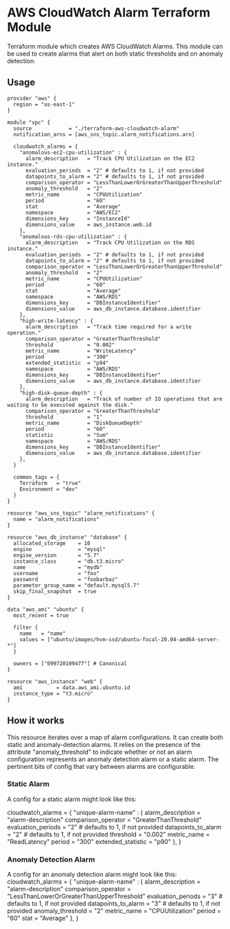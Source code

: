 # AWS CloudWatch Alarm Terraform Module

Terraform module which creates AWS CloudWatch Alarms. This module can be used to create alarms that alert on both static thresholds and on anomaly detection.

## Usage

```hcl
provider "aws" {
  region = "us-east-1"
}

module "vpc" {
  source            = "./terraform-aws-cloudwatch-alarm"
  notification_arns = [aws_sns_topic.alarm_notifications.arn]

  cloudwatch_alarms = {
    "anomalous-ec2-cpu-utilization" : {
      alarm_description   = "Track CPU Utilization on the EC2 instance."
      evaluation_periods  = "2" # defaults to 1, if not provided
      datapoints_to_alarm = "2" # defaults to 1, if not provided
      comparison_operator = "LessThanLowerOrGreaterThanUpperThreshold"
      anomaly_threshold   = "2"
      metric_name         = "CPUUtilization"
      period              = "60"
      stat                = "Average"
      namespace           = "AWS/EC2"
      dimensions_key      = "InstanceId"
      dimensions_value    = aws_instance.web.id
    },
    "anomalous-rds-cpu-utilization" : {
      alarm_description   = "Track CPU Utilization on the RDS instance."
      evaluation_periods  = "2" # defaults to 1, if not provided
      datapoints_to_alarm = "2" # defaults to 1, if not provided
      comparison_operator = "LessThanLowerOrGreaterThanUpperThreshold"
      anomaly_threshold   = "2"
      metric_name         = "CPUUtilization"
      period              = "60"
      stat                = "Average"
      namespace           = "AWS/RDS"
      dimensions_key      = "DBInstanceIdentifier"
      dimensions_value    = aws_db_instance.database.identifier
    },
    "high-write-latency" : {
      alarm_description   = "Track time required for a write operation."
      comparison_operator = "GreaterThanThreshold"
      threshold           = "0.002"
      metric_name         = "WriteLatency"
      period              = "300"
      extended_statistic  = "p94"
      namespace           = "AWS/RDS"
      dimensions_key      = "DBInstanceIdentifier"
      dimensions_value    = aws_db_instance.database.identifier
    },
    "high-disk-queue-depth" : {
      alarm_description   = "Track of number of IO operations that are waiting to be executed against the disk."
      comparison_operator = "GreaterThanThreshold"
      threshold           = "1"
      metric_name         = "DiskQueueDepth"
      period              = "60"
      statistic           = "Sum"
      namespace           = "AWS/RDS"
      dimensions_key      = "DBInstanceIdentifier"
      dimensions_value    = aws_db_instance.database.identifier
    },
  }

  common_tags = {
    Terraform   = "true"
    Environment = "dev"
  }
}

resource "aws_sns_topic" "alarm_notifications" {
  name = "alarm_notifications"
}

resource "aws_db_instance" "database" {
  allocated_storage    = 10
  engine               = "mysql"
  engine_version       = "5.7"
  instance_class       = "db.t3.micro"
  name                 = "mydb"
  username             = "foo"
  password             = "foobarbaz"
  parameter_group_name = "default.mysql5.7"
  skip_final_snapshot  = true
}

data "aws_ami" "ubuntu" {
  most_recent = true

  filter {
    name   = "name"
    values = ["ubuntu/images/hvm-ssd/ubuntu-focal-20.04-amd64-server-*"]
  }

  owners = ["099720109477"] # Canonical
}

resource "aws_instance" "web" {
  ami           = data.aws_ami.ubuntu.id
  instance_type = "t3.micro"
}
```

## How it works

This resource iterates over a map of alarm configurations. It can create both static and anomaly-detection alarms. It relies on the presence of the attribute "anomaly_threshold" to indicate whether or not an alarm configuration represents an anomaly detection alarm or a static alarm. The pertinent bits of config that vary between alarms are configurable.

### Static Alarm

A config for a static alarm might look like this:

cloudwatch_alarms = {
  "unique-alarm-name" : {
    alarm_description   = "alarm-description"
    comparison_operator = "GreaterThanThreshold"
    evaluation_periods  = "2" # defaults to 1, if not provided
    datapoints_to_alarm = "2" # defaults to 1, if not provided
    threshold           = "0.002"
    metric_name         = "ReadLatency"
    period              = "300"
    extended_statistic  = "p90"
  },
}

### Anomaly Detection Alarm

A config for an anomaly detection alarm might look like this:
cloudwatch_alarms = {
  "unique-alarm-name" : {
    alarm_description   = "alarm-description"
    comparison_operator = "LessThanLowerOrGreaterThanUpperThreshold"
    evaluation_periods  = "3" # defaults to 1, if not provided
    datapoints_to_alarm = "3" # defaults to 1, if not provided
    anomaly_threshold   = "2"
    metric_name         = "CPUUtilization"
    period              = "60"
    stat                = "Average"
  },
}
